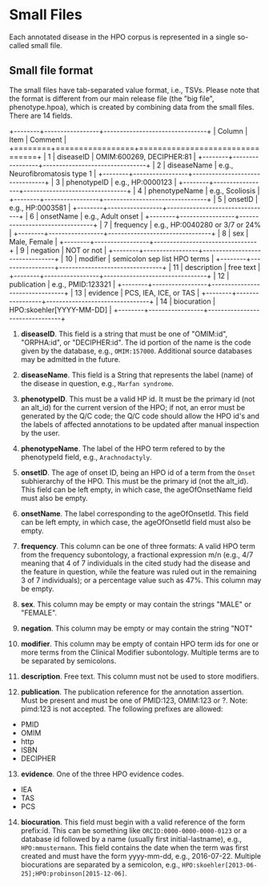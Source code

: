 # Small Files


Each annotated disease in the HPO corpus is represented in a single so-called small file.


## Small file format

The small files have tab-separated value format, i.e., TSVs. Please note that
the format is different from our main release file (the "big file", phenotype.hpoa),
which is created by combining data from the small files. There are 14 fields.


+--------+-----------------+--------------------------------+
| Column |    Item         | Comment                        |
+========+=================+================================+
| 1      | diseaseID       | OMIM:600269, DECIPHER:81	    |
+--------+-----------------+--------------------------------+
| 2      | diseaseName     | e.g., Neurofibromatosis type 1 |
+--------+-----------------+--------------------------------+
| 3      | phenotypeID     | e.g., HP:0000123               |
+--------+-----------------+--------------------------------+
| 4      | phenotypeName   | e.g., Scoliosis                |
+--------+-----------------+--------------------------------+
| 5      | onsetID         | e.g., HP:0003581               |
+--------+-----------------+--------------------------------+
| 6      | onsetName       | e.g., Adult onset              |
+--------+-----------------+--------------------------------+
| 7      | frequency       | e.g., HP:0040280 or 3/7 or 24% |
+--------+-----------------+--------------------------------+
| 8      | sex             | Male, Female                   |
+--------+-----------------+--------------------------------+
| 9      | negation        | NOT or not                     |
+--------+-----------------+--------------------------------+
| 10     | modifier        | semicolon sep list HPO terms   |
+--------+-----------------+--------------------------------+
| 11     | description     | free text                      |
+--------+-----------------+--------------------------------+
| 12     | publication     | e.g., PMID:123321              |
+--------+-----------------+--------------------------------+
| 13     | evidence        | PCS, IEA, ICE, or TAS          |
+--------+-----------------+--------------------------------+
| 14     | biocuration     | HPO:skoehler[YYYY-MM-DD]       |
+--------+-----------------+--------------------------------+



1. **diseaseID**. This field is a string that must be one of "OMIM:id", "ORPHA:id", or "DECIPHER:id". The id portion
of the name is the code given by the database, e.g., ``OMIM:157000``. Additional source databases
may be admitted in the future.

2. **diseaseName**. This field is a String that represents the label (name) of the disease in question, e.g.,
``Marfan syndrome``.

3. **phenotypeID**. This must be a valid HP id. It must be the primary id (not an alt_id) for the current version of
the HPO; if not, an error must be generated by the Q/C code; the Q/C code should allow the HPO id's and the
labels of affected annotations to be updated after manual inspection by the user.

4. **phenotypeName**. The label of the HPO term refered to by the phenotypeId field, e.g.,
``Arachnodactyly``.

5. **onsetID**. The age of onset ID, being an HPO id of a term from the ``Onset`` subhierarchy of the HPO. This must be the primary id (not the
alt_id). This field can be left empty, in which case, the ageOfOnsetName field must also be empty.

6. **onsetName**. The label corresponding to the ageOfOnsetId.
This field can be left empty, in which case, the ageOfOnsetId field must also be empty.

7. **frequency**. This column can be one of three formats: A valid HPO term from the frequency subontology, a fractional
expression m/n (e.g., 4/7 meaning that 4 of 7 individuals in the cited study had the disease and the feature in question,
while the feature was ruled out in the remaining 3 of 7 individuals); or a percentage value such as 47%. This column may be empty.

8. **sex**. This column may be empty or may contain the strings "MALE" or "FEMALE".

9. **negation**. This column may be empty or may contain the string "NOT"

10. **modifier**. This column may be empty of contain HPO term ids for one or more terms from the
Clinical Modifier subontology. Multiple terms are to be separated by semicolons.

11. **description**. Free text. This column must not be used to store modifiers.

12. **publication**. The publication reference for the annotation assertion. Must be present and must be one of
PMID:123, OMIM:123 or ?. Note: pimd:123 is not accepted. The following prefixes are allowed:

* PMID
* OMIM
* http
* ISBN
* DECIPHER

13. **evidence**. One of the three HPO evidence codes.

* IEA
* TAS
* PCS


14. **biocuration**. This field must begin with a valid reference of the form prefix:id.
This can be something like ``ORCID:0000-0000-0000-0123`` or a database id followed by a name
(usually first initial-lastname), e.g., ``HPO:mmustermann``.
 This field contains the date when the term was first created and must have the form yyyy-mm-dd, e.g.,
2016-07-22. Multiple biocurations are separated by a semicolon, e.g.,
``HPO:skoehler[2013-06-25];HPO:probinson[2015-12-06]``.

